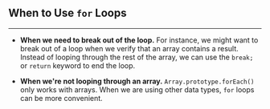 ## When to Use `for` Loops
---

* **When we need to break out of the loop.** For instance, we might want to break out of a loop when we verify that an array contains a result. Instead of looping through the rest of the array, we can use the `break;` or `return` keyword to end the loop.

* **When we're not looping through an array.** `Array.prototype.forEach()` only works with arrays. When we are using other data types, `for` loops can be more convenient.